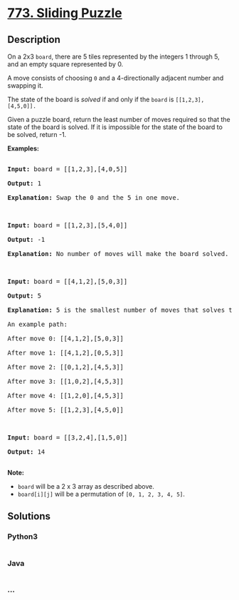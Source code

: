 # [773. Sliding Puzzle](https://leetcode.com/problems/sliding-puzzle)



## Description

<p>On a 2x3 <code>board</code>, there are 5 tiles represented by the integers 1 through 5, and an empty square represented by 0.</p>



<p>A move consists of choosing <code>0</code>&nbsp;and a 4-directionally adjacent number and swapping it.</p>



<p>The state of the board is <em>solved</em> if and only if the <code>board</code> is <code>[[1,2,3],[4,5,0]].</code></p>



<p>Given a puzzle board, return the least number of moves required so that the state of the board is solved. If it is impossible for the state of the board to be solved, return -1.</p>



<p><strong>Examples:</strong></p>



<pre>

<strong>Input:</strong> board = [[1,2,3],[4,0,5]]

<strong>Output:</strong> 1

<strong>Explanation:</strong> Swap the 0 and the 5 in one move.

</pre>



<pre>

<strong>Input:</strong> board = [[1,2,3],[5,4,0]]

<strong>Output:</strong> -1

<strong>Explanation:</strong> No number of moves will make the board solved.

</pre>



<pre>

<strong>Input:</strong> board = [[4,1,2],[5,0,3]]

<strong>Output:</strong> 5

<strong>Explanation:</strong> 5 is the smallest number of moves that solves the board.

An example path:

After move 0: [[4,1,2],[5,0,3]]

After move 1: [[4,1,2],[0,5,3]]

After move 2: [[0,1,2],[4,5,3]]

After move 3: [[1,0,2],[4,5,3]]

After move 4: [[1,2,0],[4,5,3]]

After move 5: [[1,2,3],[4,5,0]]

</pre>



<pre>

<strong>Input:</strong> board = [[3,2,4],[1,5,0]]

<strong>Output:</strong> 14

</pre>



<p><strong>Note:</strong></p>



<ul>
	<li><code>board</code> will be a 2 x 3 array as described above.</li>
	<li><code>board[i][j]</code> will be a permutation of <code>[0, 1, 2, 3, 4, 5]</code>.</li>
</ul>



## Solutions

<!-- tabs:start -->

### **Python3**

```python

```

### **Java**

```java

```

### **...**

```

```

<!-- tabs:end -->
